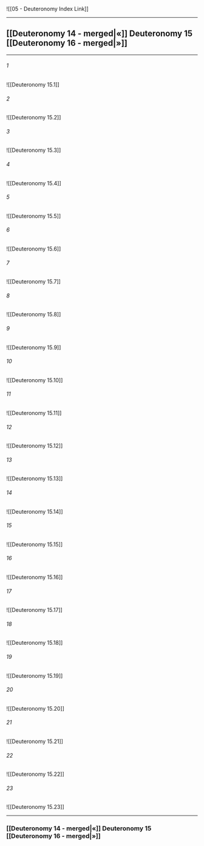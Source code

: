 ![[05 - Deuteronomy Index Link]]

---
##  [[Deuteronomy 14 - merged|«]] Deuteronomy 15 [[Deuteronomy 16 - merged|»]]

---

###### 1
![[Deuteronomy 15.1]] 

###### 2
![[Deuteronomy 15.2]] 

###### 3
![[Deuteronomy 15.3]] 

###### 4
![[Deuteronomy 15.4]]

###### 5 
![[Deuteronomy 15.5]] 

###### 6
![[Deuteronomy 15.6]] 

###### 7
![[Deuteronomy 15.7]] 

###### 8
![[Deuteronomy 15.8]] 

###### 9
![[Deuteronomy 15.9]] 

###### 10
![[Deuteronomy 15.10]] 

###### 11
![[Deuteronomy 15.11]] 

###### 12
![[Deuteronomy 15.12]]

###### 13
![[Deuteronomy 15.13]] 

###### 14
![[Deuteronomy 15.14]] 

###### 15
![[Deuteronomy 15.15]]

###### 16
![[Deuteronomy 15.16]] 

###### 17
![[Deuteronomy 15.17]]

###### 18
![[Deuteronomy 15.18]] 

###### 19
![[Deuteronomy 15.19]] 

###### 20
![[Deuteronomy 15.20]]

###### 21
![[Deuteronomy 15.21]] 

###### 22
![[Deuteronomy 15.22]] 

###### 23
![[Deuteronomy 15.23]]


---
###  [[Deuteronomy 14 - merged|«]] Deuteronomy 15 [[Deuteronomy 16 - merged|»]]